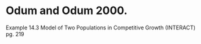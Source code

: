 # Odum and Odum 2000.
Example 14.3 Model of Two Populations in Competitive Growth (INTERACT)
pg. 219